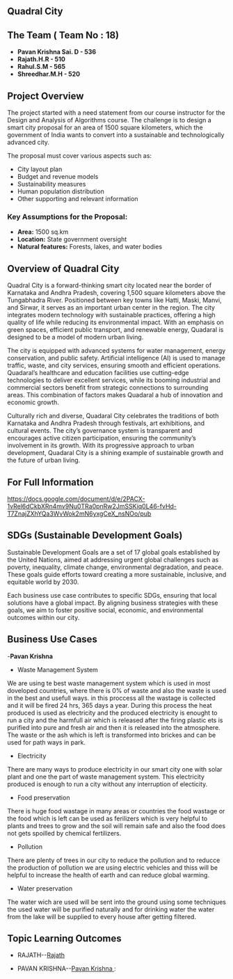 ## Quadral City

## The Team ( Team No : 18)

- **Pavan Krishna Sai. D - 536**
- **Rajath.H.R - 510**
- **Rahul.S.M - 565**
- **Shreedhar.M.H - 520**

## Project Overview

The project started with a need statement from our course instructor for the Design and Analysis of Algorithms course. The challenge is to design a smart city proposal for an area of 1500 square kilometers, which the government of India wants to convert into a sustainable and technologically advanced city.

The proposal must cover various aspects such as:

- City layout plan
- Budget and revenue models
- Sustainability measures
- Human population distribution
- Other supporting and relevant information

### Key Assumptions for the Proposal:

- **Area:** 1500 sq.km
- **Location:** State government oversight
- **Natural features:** Forests, lakes, and water bodies

## Overview of Quadral City
Quadral City is a forward-thinking smart city located near the border of Karnataka and Andhra Pradesh, covering 1,500 square kilometers above the Tungabhadra River. 
Positioned between key towns like Hatti, Maski, Manvi, and Sirwar, it serves as an important urban center in the region. The city integrates modern technology with
sustainable practices, offering a high quality of life while reducing its environmental impact. With an emphasis on green spaces, efficient public transport, and
renewable energy, Quadaral is designed to be a model of modern urban living.

The city is equipped with advanced systems for water management, energy conservation, and public safety. Artificial intelligence (AI) is used to manage traffic, waste, and
city services, ensuring smooth and efficient operations. Quadaral’s healthcare and education facilities use cutting-edge technologies to deliver excellent services, while
its booming industrial and commercial sectors benefit from strategic connections to surrounding areas. This combination of factors makes Quadaral a hub of innovation and
economic growth.

Culturally rich and diverse, Quadaral City celebrates the traditions of both Karnataka and Andhra Pradesh through festivals, art exhibitions, and cultural events. The city’s
governance system is transparent and encourages active citizen participation, ensuring the community’s involvement in its growth. With its progressive approach to urban
development, Quadaral City is a shining example of sustainable growth and the future of urban living.


## For Full Information
https://docs.google.com/document/d/e/2PACX-1vRel6dCkbXRn4mv9Nu0TRa0pnRw2JmSSKiq0L46-fvHd-T7ZnajZXhYQa3WvWok2mN6yxgCeX_nsNOo/pub

## SDGs (Sustainable Development Goals)
Sustainable Development Goals are a set of 17 global goals established by the United Nations, aimed at addressing urgent global challenges such as poverty, inequality, climate change, environmental degradation, and peace. These goals guide efforts toward creating a more sustainable, inclusive, and equitable world by 2030.

Each business use case contributes to specific SDGs, ensuring that local solutions have a global impact. By aligning business strategies with these goals, we aim to foster positive social, economic, and environmental outcomes within our city.

## Business Use Cases
-**Pavan Krishna**

- Waste Management System
  
We are using te best waste management system which is used in most doveloped countries, where there is 0% of waste and also the waste is used in the best and usefull ways.
in this proccess all the wastage is collected and it will be fired 24 hrs, 365 days a year. During this process the heat produced is used as electricity and the produced 
electricity is enought to run a city and the harmfull air which is released after the firing plastic ets is purified into pure and fresh air and then it is released into the 
atmosphere. The waste or the ash which is left is transformed into brickes and can be used for path ways in park. 

- Electricity
  
There are many ways to produce electricity in our smart city one with solar plant and one the part of waste management system. This electricity produced is enough to run a city without any interruption of electicity.

- Food preservation
  
There is huge food wastage in many areas or countries the food wastage or the food which is left can be used as ferilizers which is very helpful to plants and trees to grow 
and the soil will remain safe and also the food does not gets spoilled by chemical fertilizers.
  
- Pollution
  
There are plenty of trees in our city to reduce the pollution and to reducce the production of pollution we are using electric vehicles and thiss will be helpful to increase 
the health of earth and can reduce global warming.
  
- Water preservation
  
The water wich are used will be sent into the ground using some techniques the used water will be purified naturally and for drinking water the water from the lake will
be supplied to every house after getting filtered.

## Topic Learning Outcomes

- RAJATH--[Rajath](https://docs.google.com/document/d/1JzEBxDjt8cXm7sofgKQQrf-ANizHHSTJSEZmQ0RPolc/edit?usp=sharing)

- PAVAN KRISHNA--[Pavan Krishna ](https://docs.google.com/document/d/e/2PACX-1vToS7JumOT3JY-8GcWJvqTG5dQ0ko1qZOZWgVAvxTYq9Vkvo3_fuVSrdJ0ba5MVaOAxpROUfmk-bX0x/pub): 
